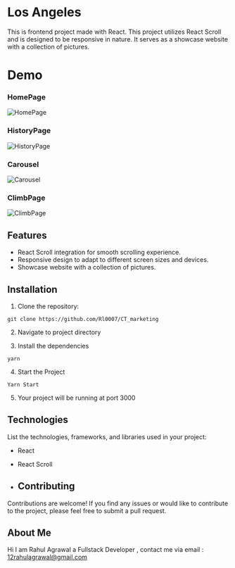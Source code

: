 # Los Angeles

This is frontend project made with React. This project utilizes React Scroll and is designed to be responsive in nature. It serves as a showcase website with a collection of pictures.

# Demo

### HomePage

![HomePage](https://github.com/Rl0007/CT_marketing/blob/main/results/Homepage.png)

### HistoryPage

![HistoryPage](https://github.com/Rl0007/CT_marketing/blob/main/results/History.png)

### Carousel

![Carousel](https://github.com/Rl0007/CT_marketing/blob/main/results/Carousel.png)

### ClimbPage

![ClimbPage](https://github.com/Rl0007/CT_marketing/blob/main/results/Climb.png)


## Features

- React Scroll integration for smooth scrolling experience.
- Responsive design to adapt to different screen sizes and devices.
- Showcase website with a collection of pictures.

## Installation

1. Clone the repository:

```
git clone https://github.com/Rl0007/CT_marketing
```

2. Navigate to project directory


3. Install the dependencies
```
yarn
```

4. Start the Project
```
Yarn Start
```

5. Your project will be running at port 3000


## Technologies

List the technologies, frameworks, and libraries used in your project:

- React
- React Scroll

- ## Contributing

Contributions are welcome! If you find any issues or would like to contribute to the project, please feel free to submit a pull request.

## About Me

Hi I am Rahul Agrawal a Fullstack Developer , contact me via email : 12rahulagrawal@gmail.com

